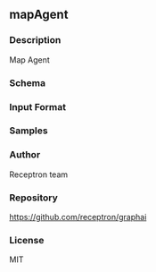 ## mapAgent

### Description

Map Agent

### Schema



### Input Format



### Samples



### Author

Receptron team

### Repository

https://github.com/receptron/graphai


### License

MIT

